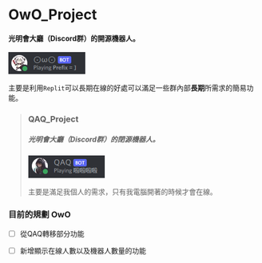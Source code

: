 # OwO_Project

#### 光明會大廳（Discord群）的開源機器人。

<img src="/lib/MiscLib/OwO.png" alt="OwO"/>

主要是利用`Replit`可以長期在線的好處可以滿足一些群內部**長期**所需求的簡易功能。

>### QAQ_Project
>
>##### 光明會大廳（Discord群）的閉源機器人。
>
><img src="/lib/MiscLib/QAQ.png" alt="QAQ"/>
>
>主要是滿足我個人的需求，只有我電腦開著的時候才會在線。

### 目前的規劃 OwO

- [ ] 從QAQ轉移部分功能

- [ ] 新增顯示在線人數以及機器人數量的功能

  





